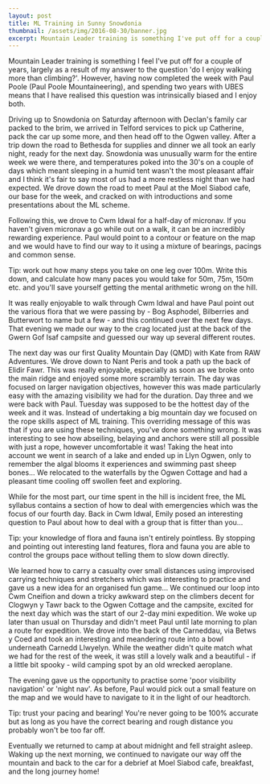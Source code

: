 ```yaml
---
layout: post
title: ML Training in Sunny Snowdonia
thumbnail: /assets/img/2016-08-30/banner.jpg
excerpt: Mountain Leader training is something I've put off for a couple of years - not sure why after a great weekend in the North Wales hills with Paul Poole Mountaineering.
---
```

Mountain Leader training is something I feel I've put off for a couple of years, largely as a result of my answer to the question 'do I enjoy walking more than climbing?'. However, having now completed the week with Paul Poole (Paul Poole Mountaineering), and spending two years with UBES means that I have realised this question was intrinsically biased and I enjoy both.

Driving up to Snowdonia on Saturday afternoon with Declan's family car packed to the brim, we arrived in Telford services to pick up Catherine, pack the car up some more, and then head off to the Ogwen valley. After a trip down the road to Bethesda for supplies and dinner we all took an early night, ready for the next day. Snowdonia was unusually warm for the entire week we were there, and temperatures poked into the 30's on a couple of days which meant sleeping in a humid tent wasn't the most pleasant affair and I think it's fair to say most of us had a more restless night than we had expected. We drove down the road to meet Paul at the Moel Siabod cafe, our base for the week, and cracked on with introductions and some presentations about the ML scheme.

Following this, we drove to Cwm Idwal for a half-day of micronav. If you haven't given micronav a go while out on a walk, it can be an incredibly rewarding experience. Paul would point to a contour or feature on the map and we would have to find our way to it using a mixture of bearings, pacings and common sense.

Tip: work out how many steps you take on one leg over 100m. Write this down, and calculate how many paces you would take for 50m, 75m, 150m etc. and you'll save yourself getting the mental arithmetic wrong on the hill.

It was really enjoyable to walk through Cwm Idwal and have Paul point out the various flora that we were passing by - Bog Asphodel, Bilberries and Butterwort to name but a few - and this continued over the next few days. That evening we made our way to the crag located just at the back of the Gwern Gof Isaf campsite and guessed our way up several different routes.

The next day was our first Quality Mountain Day (QMD) with Kate from RAW Adventures. We drove down to Nant Peris and took a path up the back of Elidir Fawr. This was really enjoyable, especially as soon as we broke onto the main ridge and enjoyed some more scrambly terrain. The day was focused on larger navigation objectives, however this was made particularly easy with the amazing visibility we had for the duration.
Day three and we were back with Paul. Tuesday was supposed to be the hottest day of the week and it was. Instead of undertaking a big mountain day we focused on the rope skills aspect of ML training. This overriding message of this was that if you are using these techniques, you've done something wrong. It was interesting to see how abseiling, belaying and anchors were still all possible with just a rope, however uncomfortable it was! Taking the heat into account we went in search of a lake and ended up in Llyn Ogwen, only to remember the algal blooms it experiences and swimming past sheep bones... We relocated to the waterfalls by the Ogwen Cottage and had a pleasant time cooling off swollen feet and exploring.

While for the most part, our time spent in the hill is incident free, the ML syllabus contains a section of how to deal with emergencies which was the focus of our fourth day. Back in Cwm Idwal, Emily posed an interesting question to Paul about how to deal with a group that is fitter than you...

Tip: your knowledge of flora and fauna isn't entirely pointless. By stopping and pointing out interesting land features, flora and fauna you are able to control the groups pace without telling them to slow down directly.

We learned how to carry a casualty over small distances using improvised carrying techniques and stretchers which was interesting to practice and gave us a new idea for an organised fun game... We continued our loop into Cwm Cneifion and down a tricky awkward step on the climbers decent for Clogwyn y Tawr back to the Ogwen Cottage and the campsite, excited for the next day which was the start of our 2-day mini expedition.
We woke up later than usual on Thursday and didn't meet Paul until late morning to plan a route for expedition. We drove into the back of the Carneddau, via Betws y Coed and took an interesting and meandering route into a bowl underneath Carnedd Llwyelyn. While the weather didn't quite match what we had for the rest of the week, it was still a lovely walk and a beautiful - if a little bit spooky - wild camping spot by an old wrecked aeroplane.

The evening gave us the opportunity to practise some 'poor visibility navigation' or 'night nav'. As before, Paul would pick out a small feature on the map and we would have to navigate to it in the light of our headtorch.

Tip: trust your pacing and bearing! You're never going to be 100% accurate but as long as you have the correct bearing and rough distance you probably won't be too far off.

Eventually we returned to camp at about midnight and fell straight asleep. Waking up the next morning, we continued to navigate our way off the mountain and back to the car for a debrief at Moel Siabod cafe, breakfast, and the long journey home!
